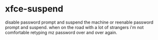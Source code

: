 # xfce-suspend

disable password prompt and suspend the machine or reenable password prompt and suspend. 
when on the road with a lot of strangers i'm not comfortable retyping mz password over and over again.
